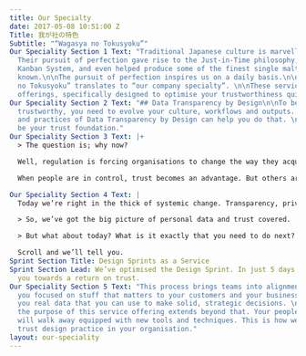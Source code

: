 ```yaml
---
title: Our Specialty
date: 2017-05-08 10:51:00 Z
Title: 我が社の特色
Subtitle: "“Wagasya no Tokusyoku”"
Our Speciality Section 1 Text: "Traditional Japanese culture is marvelled globally.
  Their pursuit of perfection gave rise to the Just-in-Time philosophy, birthed the
  Kanban System, and even helped produce some of the finest single malt whiskey ever
  known.\n\nThe pursuit of perfection inspires us on a daily basis.\n\n> “Wagasya
  no Tokusyoku” translates to “our company specialty”. \n\nThese services are unique
  offerings, specifically designed to optimise your trustworthiness quickly."
Our Speciality Section 2 Text: "## Data Transparency by Design\n\nTo become inherently
  trustworthy, you need to evolve your culture, workflows and outputs. The principles
  and practices of Data Transparency by Design can help you do that. \n\n> DTbD can
  be your trust foundation."
Our Speciality Section 3 Text: |+
  > The question is; why now?

  Well, regulation is forcing organisations to change the way they acquire, store and process personal data. In short, people will soon be in control.

  When people are in control, trust becomes an advantage. But others are already making moves.

Our Speciality Section 4 Text: |
  Today we’re right in the thick of systemic change. Transparency, privacy and security have become necessity. But rather than taking the old compliance angle, we can help you design new and unique value for the people you serve. We can help make your trustworthiness a competitive advantage.

  > So, we’ve got the big picture of personal data and trust covered.

  > But what about today? What is it exactly that you need to do next?

  Scroll and we’ll tell you.
Sprint Section Title: Design Sprints as a Service
Sprint Section Lead: We’ve optimised the Design Sprint. In just 5 days we can catapult
  you towards a return on trust.
Our Speciality Section 5 Text: "This process brings teams into alignment. It gets
  you focused on stuff that matters to your customers and your business. It gives
  you real data that you can use to make solid, strategic decisions. \n\n> However,
  the purpose of this service offering extends beyond that. Your people and teams
  will walk away equipped with new tools and techniques. This is how we start to embed
  trust design practice in your organisation."
layout: our-speciality
---
```


